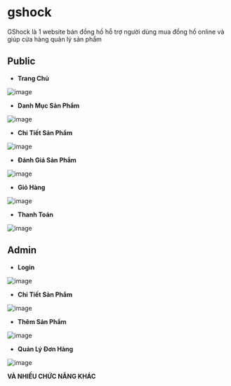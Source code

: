 # gshock
GShock là 1 website bán đồng hồ hỗ trợ người dùng mua đồng hồ online và giúp cửa hàng quản lý sản phẩm
## Public
- **Trang Chủ**

![image](https://user-images.githubusercontent.com/118550804/202967970-f004956e-9b76-4d33-89d4-ac91a2e26bd6.png)


- **Danh Mục Sản Phẩm**

![image](https://user-images.githubusercontent.com/118550804/202968138-f92a20eb-3b2e-4303-bf46-ea1389526d73.png)

- **Chi Tiết Sản Phẩm**

![image](https://user-images.githubusercontent.com/118550804/202968945-e8d7baea-c3ef-4e1f-bfd0-d14f96864e48.png)

- **Đánh Giá Sản Phẩm**

![image](https://user-images.githubusercontent.com/118550804/202969736-db9fbe14-545b-4bb3-8699-0151afe26ca7.png)

- **Giỏ Hàng**

![image](https://user-images.githubusercontent.com/118550804/202970010-afc9282f-41b3-4c37-9f10-6fae40d721f1.png)

- **Thanh Toán**

![image](https://user-images.githubusercontent.com/118550804/202970109-bd2a8b75-7e2e-42cf-ac9e-92c54dea01c9.png)

## Admin

- **Login**

![image](https://user-images.githubusercontent.com/118550804/202970234-43e848a3-f432-4689-ac10-440972a2491d.png)

- **Chi Tiết Sản Phẩm**

![image](https://user-images.githubusercontent.com/118550804/202970347-637d830f-f8a6-4c8a-a962-abc2151f5b83.png)

- **Thêm Sản Phẩm**

![image](https://user-images.githubusercontent.com/118550804/202970473-5a597660-23eb-4d69-b462-7473ce7752e1.png)

- **Quản Lý Đơn Hàng**

![image](https://user-images.githubusercontent.com/118550804/202970586-75b34cd0-0296-4491-be54-db6ff70762df.png)

**VÀ NHIỀU CHỨC NĂNG KHÁC**
